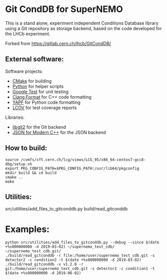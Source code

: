 # Git CondDB for SuperNEMO

This is a stand alone, experiment independent Conditions Database library using a Git repository as
storage backend, based on the code developed for the LHCb experiment.

Forked from https://gitlab.cern.ch/lhcb/GitCondDB/

## External software:

Software projects:
- [CMake](https://cmake.org) for building
- [Python](https://python.org) for helper scripts
- [Google Test](https://github.com/google/googletest) for unit testing
- [Clang Format](https://clang.llvm.org/docs/ClangFormat.html) for C++ code formatting
- [YAPF](https://github.com/google/yapf) for Python code formatting
- [LCOV](https://github.com/linux-test-project/lcov) for test coverage reports

Libraries:
- [libgit2](https://libgit2.org/) for the Git backend
- [JSON for Modern C++](https://nlohmann.github.io/json) for the JSON backend

## How to build:
```
source /cvmfs/sft.cern.ch/lcg/views/LCG_95/x86_64-centos7-gcc8-dbg/setup.sh 
export PKG_CONFIG_PATH=$PKG_CONFIG_PATH:/usr/lib64/pkgconfig
mkdir build && cd build
cmake ..
make
```

## Utilities:

src/utilities/add_files_to_gitconddb.py
build/read_gitconddb

# Examples:
```
python src/utilities/add_files_to_gitconddb.py --debug --since $(date +%s000000000 -d 2019-03-02) ~/supernemo_test_cdb/ ~/supernemo_test_cdb.git/
./build/read_gitconddb -r file:/home/user/supernemo_test_cdb.git -s detector2 -c condition2 -t $(date +%s000000000 -d 2019-03-02)
./build/read_gitconddb -v v1.2.0 -r git:/home/user/supernemo_test_cdb.git -s detector2 -c condition1 -t $(date +%s000000000 -d 2019-06-02)
```

